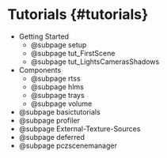 # Tutorials {#tutorials}

- Getting Started
    - @subpage setup
    - @subpage tut_FirstScene
    - @subpage tut_LightsCamerasShadows
- Components
    - @subpage rtss
    - @subpage hlms
    - @subpage trays
    - @subpage volume
- @subpage basictutorials
- @subpage profiler
- @subpage External-Texture-Sources
- @subpage deferred
- @subpage pczscenemanager
